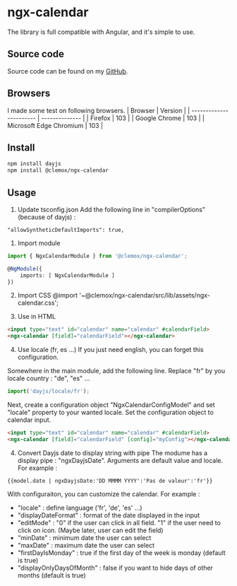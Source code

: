 # ngx-calendar

The library is full compatible with Angular, and it's simple to use.

## Source code

Source code can be found on my [GitHub](https://github.com/clem4net/angular-library).

## Browsers

I made some test on following browsers.
| Browser                 | Version        |
| ----------------------- | -------------- |
| Firefox                 | 103            |
| Google Chrome           | 103            |
| Microsoft Edge Chromium | 103            |

## Install
```bash
npm install dayjs
npm install @clemox/ngx-calendar
```

## Usage

1) Update tsconfig.json
Add the following line in "compilerOptions" (because of dayjs) :
```
"allowSyntheticDefaultImports": true,
```  

1) Import module
```typescript
import { NgxCalendarModule } from '@clemox/ngx-calendar';

@NgModule({ 
    imports: [ NgxCalendarModule ]
})
```  

2) Import CSS
@import '~@clemox/ngx-calendar/src/lib/assets/ngx-calendar.css';

3) Use in HTML
```html
<input type="text" id="calendar" name="calendar" #calendarField>
<ngx-calendar [field]="calendarField"></ngx-calendar>
```

4) Use locale (fr, es ...)
If you just need english, you can forget this configuration.

Somewhere in the main module, add the following line. Replace "fr" by you locale country : "de", "es" ...
```typescript
import('dayjs/locale/fr');
```

Next, create a configuration object "NgxCalendarConfigModel" and set "locale" property to your wanted locale.
Set the configuration object to calendar input.
```html
<input type="text" id="calendar" name="calendar" #calendarField>
<ngx-calendar [field]="calendarField" [config]="myConfig"></ngx-calendar>
```

4) Convert Dayjs date to display string with pipe
The modume has a display pipe : "ngxDayjsDate".
Arguments are default value and locale.
For example :
```
{{model.date | ngxDayjsDate:'DD MMMM YYYY':'Pas de valeur':'fr'}}
```


With configuraiton, you can customize the calendar. For example :
 - "locale" : define language ('fr', 'de', 'es' ...)
 - "displayDateFormat" : format of the date displayed in the input
 - "editMode" : "0" if the user can click in all field. "1" if the user need to click on icon. (Maybe later, user can edit the field)
 - "minDate" : minimum date the user can select
 - "maxDate" : maximum date the user can select
 - "firstDayIsMonday" : true if the first day of the week is monday (default is true)
 - "displayOnlyDaysOfMonth" : false if you want to hide days of other months (default is true)

